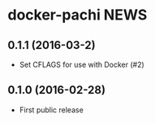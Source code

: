 # docker-pachi NEWS
## 0.1.1 (2016-03-2)
- Set CFLAGS for use with Docker (#2)

## 0.1.0 (2016-02-28)
- First public release

